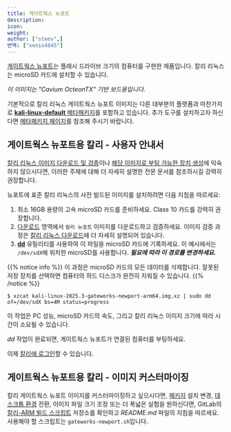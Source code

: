 ```yaml
---
title: 게이트웍스 뉴포트
description:
icon:
weight:
author: ["steev",]
번역: ["xenix4845"]
---
```


[게이트웍스 뉴포트](https://www.gateworks.com/products/industrial-single-board-computers/octeon-tx-single-board-computers-gateworks-newport/)는 플래시 드라이브 크기의 컴퓨터를 구현한 제품입니다. 칼리 리눅스는 microSD 카드에 설치할 수 있습니다.

_이 이미지는 "Cavium OcteonTX" 기반 보드용입니다._

기본적으로 칼리 리눅스 게이트웍스 뉴포트 이미지는 다른 대부분의 플랫폼과 마찬가지로 [**kali-linux-default** 메타패키지](/docs/general-use/metapackages/)를 포함하고 있습니다. 추가 도구를 설치하고자 하신다면 [메타패키지 페이지](/docs/general-use/metapackages/)를 참조해 주시기 바랍니다.

## 게이트웍스 뉴포트용 칼리 - 사용자 안내서

[칼리 리눅스 이미지 다운로드 및 검증](/docs/introduction/download-official-kali-linux-images/)이나 [해당 이미지로 부팅 가능한 장치 생성](/docs/usb/live-usb-install-with-windows/)에 익숙하지 않으시다면, 이러한 주제에 대해 더 자세히 설명한 전문 문서를 참조하시길 강력히 권장합니다.

뉴포트에 표준 칼리 리눅스의 사전 빌드된 이미지를 설치하려면 다음 지침을 따르세요:

1. 최소 16GB 용량의 고속 microSD 카드를 준비하세요. Class 10 카드를 강력히 권장합니다.
2. [다운로드](/get-kali/) 영역에서 `칼리 뉴포트` 이미지를 다운로드하고 검증하세요. 이미지 검증 과정은 [칼리 리눅스 다운로드](/docs/introduction/download-official-kali-linux-images/)에 더 자세히 설명되어 있습니다.
3. **[dd](https://manpages.debian.org/testing/coreutils/dd.1.en.html)** 유틸리티를 사용하여 이 파일을 microSD 카드에 기록하세요. 이 예시에서는 `/dev/sdX`에 위치한 microSD를 사용합니다. **_필요에 따라 이 경로를 변경하세요._**

{{% notice info %}}
이 과정은 microSD 카드의 모든 데이터를 삭제합니다. 잘못된 저장 장치를 선택하면 컴퓨터의 하드 디스크가 완전히 지워질 수 있습니다.
{{% /notice %}}

```console
$ xzcat kali-linux-2025.3-gateworks-newport-arm64.img.xz | sudo dd of=/dev/sdX bs=4M status=progress
```

이 작업은 PC 성능, microSD 카드의 속도, 그리고 칼리 리눅스 이미지 크기에 따라 시간이 소요될 수 있습니다.

_dd_ 작업이 완료되면, 게이트웍스 뉴포트가 연결된 컴퓨터를 부팅하세요.

이제 [칼리에 로그인](/docs/introduction/default-credentials/)할 수 있습니다.

## 게이트웍스 뉴포트용 칼리 - 이미지 커스터마이징

칼리 게이트웍스 뉴포트 이미지를 커스터마이징하고 싶으시다면, [패키지](/docs/general-use/metapackages/) 설치 변경, [데스크톱 환경](/docs/general-use/switching-desktop-environments/) 전환, 이미지 파일 크기 조정 또는 더 폭넓은 실험을 원하신다면, GitLab의 [칼리-ARM 빌드 스크립트](https://gitlab.com/kalilinux/build-scripts/kali-arm) 저장소를 확인하고 _README.md_ 파일의 지침을 따르세요. 사용해야 할 스크립트는 `gateworks-newport.sh`입니다.
